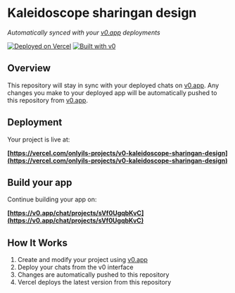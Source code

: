 # Kaleidoscope sharingan design

*Automatically synced with your [v0.app](https://v0.app) deployments*

[![Deployed on Vercel](https://img.shields.io/badge/Deployed%20on-Vercel-black?style=for-the-badge&logo=vercel)](https://vercel.com/onlyils-projects/v0-kaleidoscope-sharingan-design)
[![Built with v0](https://img.shields.io/badge/Built%20with-v0.app-black?style=for-the-badge)](https://v0.app/chat/projects/sVf0UgqbKvC)

## Overview

This repository will stay in sync with your deployed chats on [v0.app](https://v0.app).
Any changes you make to your deployed app will be automatically pushed to this repository from [v0.app](https://v0.app).

## Deployment

Your project is live at:

**[https://vercel.com/onlyils-projects/v0-kaleidoscope-sharingan-design](https://vercel.com/onlyils-projects/v0-kaleidoscope-sharingan-design)**

## Build your app

Continue building your app on:

**[https://v0.app/chat/projects/sVf0UgqbKvC](https://v0.app/chat/projects/sVf0UgqbKvC)**

## How It Works

1. Create and modify your project using [v0.app](https://v0.app)
2. Deploy your chats from the v0 interface
3. Changes are automatically pushed to this repository
4. Vercel deploys the latest version from this repository
